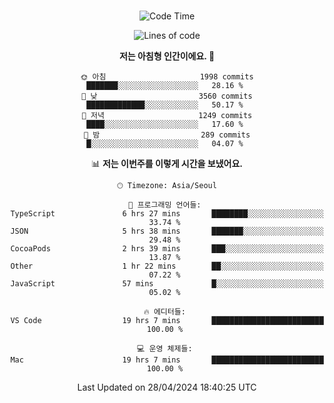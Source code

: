<div align="center">

<br />

 <!--START_SECTION:waka-->
![Code Time](http://img.shields.io/badge/Code%20Time-2%2C396%20hrs%2038%20mins-blue)

![Lines of code](https://img.shields.io/badge/%EC%A0%80%EB%8A%94%20%EC%97%AC%ED%83%9C%EA%B9%8C%EC%A7%80%20-3.9%20million%20%EC%A4%84%EC%9D%98%20%EC%BD%94%EB%93%9C%EB%A5%BC%20%EC%9E%91%EC%84%B1%ED%96%88%EC%96%B4%EC%9A%94.-blue)

**저는 아침형 인간이에요. 🐤** 

```text
🌞 아침                     1998 commits        ███████░░░░░░░░░░░░░░░░░░   28.16 % 
🌆 낮　                     3560 commits        █████████████░░░░░░░░░░░░   50.17 % 
🌃 저녁                     1249 commits        ████░░░░░░░░░░░░░░░░░░░░░   17.60 % 
🌙 밤　                     289 commits         █░░░░░░░░░░░░░░░░░░░░░░░░   04.07 % 
```


📊 **저는 이번주를 이렇게 시간을 보냈어요.** 

```text
🕑︎ Timezone: Asia/Seoul

💬 프로그래밍 언어들: 
TypeScript               6 hrs 27 mins       ████████░░░░░░░░░░░░░░░░░   33.74 % 
JSON                     5 hrs 38 mins       ███████░░░░░░░░░░░░░░░░░░   29.48 % 
CocoaPods                2 hrs 39 mins       ███░░░░░░░░░░░░░░░░░░░░░░   13.87 % 
Other                    1 hr 22 mins        ██░░░░░░░░░░░░░░░░░░░░░░░   07.22 % 
JavaScript               57 mins             █░░░░░░░░░░░░░░░░░░░░░░░░   05.02 % 

🔥 에디터들: 
VS Code                  19 hrs 7 mins       █████████████████████████   100.00 % 

💻 운영 체제들: 
Mac                      19 hrs 7 mins       █████████████████████████   100.00 % 
```


 Last Updated on 28/04/2024 18:40:25 UTC
<!--END_SECTION:waka-->

</div>
